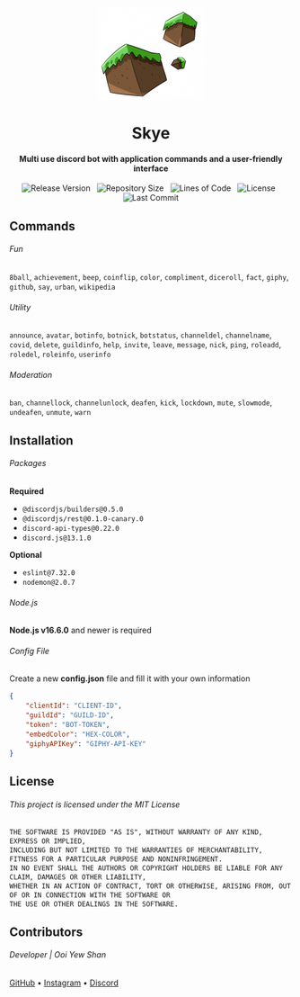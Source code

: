 <p align="center">
    <img src=".github/readme_icon.png" width="190" height="165"/>
</p>

<h1 align="center">
    Skye
    <br>
</h1>

<h4 align="center">Multi use discord bot with application commands and a user-friendly interface</h4>

<p align="center">
        <img alt="Release Version" src="https://img.shields.io/github/v/release/yewshanooi/skye?include_prereleases&style=flat-square">
    </a>
    &nbsp;
  	    <img alt="Repository Size" src="https://img.shields.io/github/repo-size/yewshanooi/skye?style=flat-square">
    </a>
    &nbsp;
        <img alt="Lines of Code" src="https://img.shields.io/tokei/lines/github/yewshanooi/skye?style=flat-square">
    </a>
    &nbsp;
        <img alt="License" src="https://img.shields.io/github/license/yewshanooi/skye?style=flat-square">
    </a>
    &nbsp;
        <img alt="Last Commit" src="https://img.shields.io/github/last-commit/yewshanooi/skye?style=flat-square">
    </a>
</p>

## Commands
###### Fun
`8ball`, `achievement`, `beep`, `coinflip`, `color`, `compliment`, `diceroll`, `fact`, `giphy`, `github`, `say`, `urban`, `wikipedia`

###### Utility 
`announce`, `avatar`, `botinfo`, `botnick`, `botstatus`, `channeldel`, `channelname`, `covid`, `delete`, `guildinfo`, `help`, `invite`, `leave`, `message`, `nick`, `ping`, `roleadd`, `roledel`, `roleinfo`, `userinfo`

###### Moderation
`ban`, `channellock`, `channelunlock`, `deafen`, `kick`, `lockdown`, `mute`, `slowmode`, `undeafen`, `unmute`, `warn`

## Installation
###### Packages
**Required**
* `@discordjs/builders@0.5.0`
* `@discordjs/rest@0.1.0-canary.0`
* `discord-api-types@0.22.0`
* `discord.js@13.1.0`

**Optional**
* `eslint@7.32.0`
* `nodemon@2.0.7`

###### Node.js
**Node.js v16.6.0** and newer is required

###### Config File
Create a new **config.json** file and fill it with your own information
```json
{
	"clientId": "CLIENT-ID",
	"guildId": "GUILD-ID",
	"token": "BOT-TOKEN",
	"embedColor": "HEX-COLOR",
    "giphyAPIKey": "GIPHY-API-KEY"
}
```

## License
###### This project is licensed under the MIT License
```
THE SOFTWARE IS PROVIDED "AS IS", WITHOUT WARRANTY OF ANY KIND, EXPRESS OR IMPLIED, 
INCLUDING BUT NOT LIMITED TO THE WARRANTIES OF MERCHANTABILITY, FITNESS FOR A PARTICULAR PURPOSE AND NONINFRINGEMENT. 
IN NO EVENT SHALL THE AUTHORS OR COPYRIGHT HOLDERS BE LIABLE FOR ANY CLAIM, DAMAGES OR OTHER LIABILITY, 
WHETHER IN AN ACTION OF CONTRACT, TORT OR OTHERWISE, ARISING FROM, OUT OF OR IN CONNECTION WITH THE SOFTWARE OR 
THE USE OR OTHER DEALINGS IN THE SOFTWARE.
```

## Contributors
###### Developer | Ooi Yew Shan
[GitHub](https://github.com/yewshanooi/) • [Instagram](https://instagram.com/yewshanooi/) • [Discord](https://discordapp.com/users/266124126584963082/)
